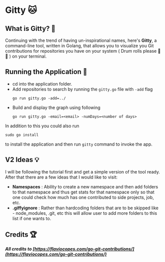 # Gitty 🐱
## What is Gitty? 🤔
Continuing with the trend of having un-inspirational names, here's **Gitty**, a command-line tool, written in Golang, that allows you to visualize you Git contributions for repositories you have on your system ( Drum rolls please 🥁 🥁 ) on your terminal.

## Running the Application 🏃
- cd into the application folder.
- Add repositories to search by running the `gitty.go` file with `-add` flag
  ```
  go run gitty.go -add=../
  ```
- Build and display the graph using following 
  ```
  go run gitty.go -email=<email> -numDays=<number of days>
  ```

In addition to this you could also run
```
sudo go install
```
to install the application and then run `gitty` command to invoke the app.

## V2 Ideas 💡
I will be following the tutorial first and get a simple version of the tool ready. After that there are a few ideas that I would like to visit:
- **Namespaces** : Ability to create a new namespace and then add folders to that namespace and thus get stats for that namespace only so that one could check how much has one contributed to side projects, job, etc.
- **.giffyignore** : Rather than hardcoding folders that are to be skipped like - node_modules, .git, etc this will allow user to add more folders to this list if one wants to.

## Credits 🏆
***All credits to [https://flaviocopes.com/go-git-contributions/](https://flaviocopes.com/go-git-contributions/)***